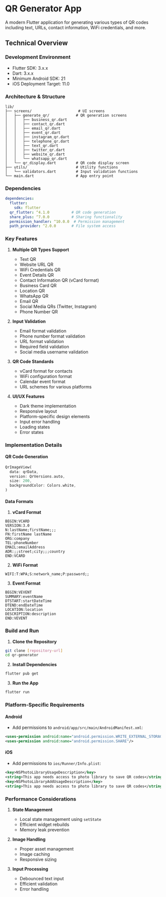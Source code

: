 # QR Generator App

A modern Flutter application for generating various types of QR codes including text, URLs, contact information, WiFi credentials, and more.

## Technical Overview

### Development Environment
- Flutter SDK: 3.x.x
- Dart: 3.x.x
- Minimum Android SDK: 21
- iOS Deployment Target: 11.0

### Architecture & Structure

```
lib/
├── screens/                     # UI screens
│   ├── generate_qr/            # QR generation screens
│   │   ├── business_qr.dart
│   │   ├── contact_qr.dart
│   │   ├── email_qr.dart
│   │   ├── event_qr.dart
│   │   ├── instagram_qr.dart
│   │   ├── telephone_qr.dart
│   │   ├── text_qr.dart
│   │   ├── twitter_qr.dart
│   │   ├── website_qr.dart
│   │   └── whatsapp_qr.dart
│   └── qr_display.dart         # QR code display screen
├── utils/                      # Utility functions
│   └── validators.dart         # Input validation functions
└── main.dart                   # App entry point

```

### Dependencies

```yaml
dependencies:
  flutter:
    sdk: flutter
  qr_flutter: ^4.1.0          # QR code generation
  share_plus: ^7.0.0          # Sharing functionality
  permission_handler: ^10.0.0  # Permission management
  path_provider: ^2.0.0       # File system access
```

### Key Features

1. **Multiple QR Types Support**
   - Text QR
   - Website URL QR
   - WiFi Credentials QR
   - Event Details QR
   - Contact Information QR (vCard format)
   - Business Card QR
   - Location QR
   - WhatsApp QR
   - Email QR
   - Social Media QRs (Twitter, Instagram)
   - Phone Number QR

2. **Input Validation**
   - Email format validation
   - Phone number format validation
   - URL format validation
   - Required field validation
   - Social media username validation

3. **QR Code Standards**
   - vCard format for contacts
   - WiFi configuration format
   - Calendar event format
   - URL schemes for various platforms

4. **UI/UX Features**
   - Dark theme implementation
   - Responsive layout
   - Platform-specific design elements
   - Input error handling
   - Loading states
   - Error states

### Implementation Details

#### QR Code Generation
```dart
QrImageView(
  data: qrData,
  version: QrVersions.auto,
  size: 200,
  backgroundColor: Colors.white,
)
```

#### Data Formats

1. **vCard Format**
```
BEGIN:VCARD
VERSION:3.0
N:lastName;firstName;;;
FN:firstName lastName
ORG:company
TEL:phoneNumber
EMAIL:emailAddress
ADR:;;street;city;;;country
END:VCARD
```

2. **WiFi Format**
```
WIFI:T:WPA;S:network_name;P:password;;
```

3. **Event Format**
```
BEGIN:VEVENT
SUMMARY:eventName
DTSTART:startDateTime
DTEND:endDateTime
LOCATION:location
DESCRIPTION:description
END:VEVENT
```

### Build and Run

1. **Clone the Repository**
```bash
git clone [repository-url]
cd qr-generator
```

2. **Install Dependencies**
```bash
flutter pub get
```

3. **Run the App**
```bash
flutter run
```

### Platform-Specific Requirements

#### Android
- Add permissions to `android/app/src/main/AndroidManifest.xml`:
```xml
<uses-permission android:name="android.permission.WRITE_EXTERNAL_STORAGE"/>
<uses-permission android:name="android.permission.SHARE"/>
```

#### iOS
- Add permissions to `ios/Runner/Info.plist`:
```xml
<key>NSPhotoLibraryUsageDescription</key>
<string>This app needs access to photo library to save QR codes</string>
<key>NSPhotoLibraryAddUsageDescription</key>
<string>This app needs access to photo library to save QR codes</string>
```


### Performance Considerations

1. **State Management**
   - Local state management using `setState`
   - Efficient widget rebuilds
   - Memory leak prevention

2. **Image Handling**
   - Proper asset management
   - Image caching
   - Responsive sizing

3. **Input Processing**
   - Debounced text input
   - Efficient validation
   - Error handling
